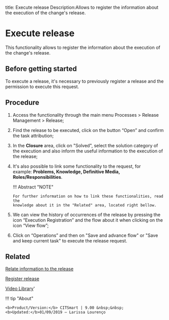 title: Execute release
Description:Allows to register the information about the execution of the change's release. 
# Execute release
This functionality allows to register the information about the execution of the change's release.

Before getting started
--------------------------

To execute a release, it's necessary to previously register a release
and the permission to execute this request.

Procedure
-------------

1. Access the functionality through the main menu Processes \> Release
    Management \> Release;

2.  Find the release to be executed, click on the button “Open” and
    confirm the task attribution;

3.  In the **Closure** area, click on "Solved", select the solution category of
    the execution and also inform the useful information to the execution of the
    release;

4.  It's also possible to link some functionality to the request, for
    example: **Problems, Knowledge, Definitive Media, Roles/Responsibilities**.

    !!! Abstract "NOTE"  

        For further information on how to link these functionalities, read the
        knowledge about it in the "Related" area, located right bellow.
    
5.  We can view the history of occurrences of the release by pressing the
    icon “Execution Registration” and the flow about it when clicking on the
    icon “View flow”;

6.  Click on “Operations” and then on "Save and advance flow" or "Save and keep
    current task" to execute the release request.

Related
-----------

[Relate information to the release](/en-us/citsmart-platform-8/processes/release/use/relate-information-to-release.html)

[Register release](/en-us/citsmart-platform-8/processes/release/use/register-release-request.html)

<i class='fa fa-youtube-play  fa-2x' style='color:#97ce17;vertical-align: middle;'> </i> [Video Library](https://www.youtube.com/playlist?list=PLB5qK2uzf2RMA1W1Js4-lPEDUDUJJ_rUa)'

!!! tip "About"

    <b>Product/Version:</b> CITSmart | 9.00 &nbsp;&nbsp;
    <b>Updated:</b>01/09/2019 – Larissa Lourenço
